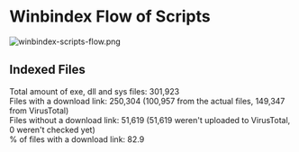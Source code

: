 # Winbindex Flow of Scripts

![winbindex-scripts-flow.png](winbindex-scripts-flow.png)

## Indexed Files

<!--FileStats-->
Total amount of exe, dll and sys files: 301,923  
Files with a download link: 250,304 (100,957 from the actual files, 149,347 from VirusTotal)  
Files without a download link: 51,619 (51,619 weren't uploaded to VirusTotal, 0 weren't checked yet)  
% of files with a download link: 82.9  
<!--/FileStats-->
